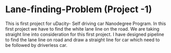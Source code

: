 # Lane-finding-Problem (Project -1)

This is first project for uDacity- Self driving car Nanodegree Program. In this first project we have to find the white lane line on the road.
We are taking straight line into consideration for this first project. I have designed pipeline to find the lane line on road and draw a straight line for car which need to be followed by driverless car.
